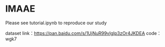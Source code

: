 # IMAAE

Please see tutorial.ipynb to reproduce our study

dataset link：https://pan.baidu.com/s/1UjNuR99vIglp3zOr4JKDEA code：wgk7
